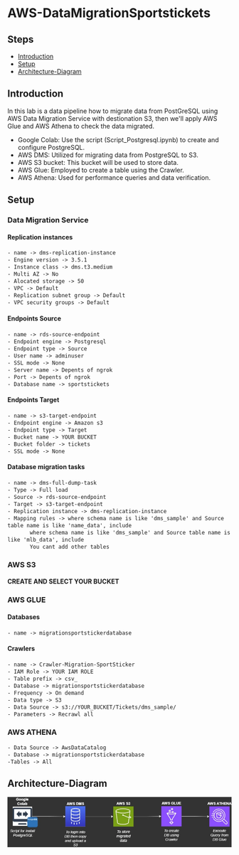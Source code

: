 # AWS-DataMigrationSportstickets

## Steps
- [Introduction](##Introduction)
- [Setup](##Setup)
- [Architecture-Diagram](##Architecture-Diagram)

## Introduction
In this lab is a data pipeline how to migrate data from PostGreSQL using AWS Data Migration Service with destionation S3, then we'll apply AWS Glue and AWS Athena
to check the data migrated.

- Google Colab: Use the script (Script_Postgresql.ipynb) to create and configure PostgreSQL.
- AWS DMS: Utilized for migrating data from PostgreSQL to S3.
- AWS S3 bucket: This bucket will be used to store data.
- AWS Glue: Employed to create a table using the Crawler.
- AWS Athena: Used for performance queries and data verification.
  
## Setup

### Data Migration Service

#### Replication instances
    - name -> dms-replication-instance
    - Engine version -> 3.5.1
    - Instance class -> dms.t3.medium
    - Multi AZ -> No
    - Alocated storage -> 50
    - VPC -> Default
    - Replication subnet group -> Default
    - VPC security groups -> Default

#### Endpoints Source

    - name -> rds-source-endpoint
    - Endpoint engine -> Postgresql
    - Endpoint type -> Source
    - User name -> adminuser
    - SSL mode -> None
    - Server name -> Depents of ngrok
    - Port -> Depents of ngrok
    - Database name -> sportstickets

#### Endpoints Target

    - name -> s3-target-endpoint
    - Endpoint engine -> Amazon s3
    - Endpoint type -> Target
    - Bucket name -> YOUR BUCKET
    - Bucket folder -> tickets
    - SSL mode -> None

#### Database migration tasks

    - name -> dms-full-dump-task
    - Type -> Full load
    - Source -> rds-source-endpoint
    - Target -> s3-target-endpoint
    - Replication instance -> dms-replication-instance
    - Mapping rules -> where schema name is like 'dms_sample' and Source table name is like 'name_data', include
		   where schema name is like 'dms_sample' and Source table name is like 'mlb_data', include
		   You cant add other tables

### AWS S3
#### CREATE AND SELECT YOUR BUCKET

### AWS GLUE

#### Databases 
    - name -> migrationsportstickerdatabase

#### Crawlers

    - name -> Crawler-Migration-SportSticker
    - IAM Role -> YOUR IAM ROLE
    - Table prefix -> csv_
    - Database -> migrationsportstickerdatabase
    - Frequency -> On demand
    - Data type -> S3
    - Data Source -> s3://YOUR_BUCKET/Tickets/dms_sample/
    - Parameters -> Recrawl all

### AWS ATHENA

    - Data Source -> AwsDataCatalog
    - Database -> migrationsportstickerdatabase
    -Tables -> All

## Architecture-Diagram
![Architecture Diagram](AWS-Migration-SportStickets.jpg)
